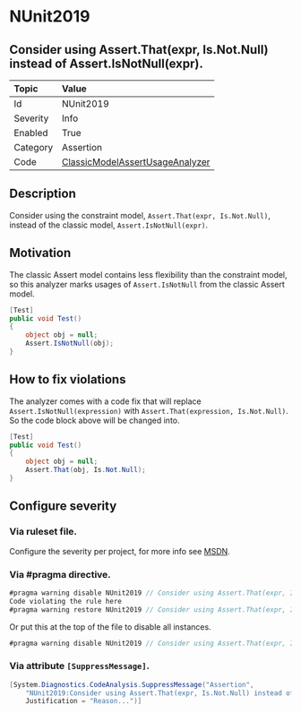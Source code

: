 # NUnit2019

## Consider using Assert.That(expr, Is.Not.Null) instead of Assert.IsNotNull(expr).

| Topic    | Value
| :--      | :--
| Id       | NUnit2019
| Severity | Info
| Enabled  | True
| Category | Assertion
| Code     | [ClassicModelAssertUsageAnalyzer](https://github.com/nunit/nunit.analyzers/blob/0.2.0/src/nunit.analyzers/ClassicModelAssertUsage/ClassicModelAssertUsageAnalyzer.cs)


## Description

Consider using the constraint model, `Assert.That(expr, Is.Not.Null)`, instead of the classic model, `Assert.IsNotNull(expr)`.

## Motivation

The classic Assert model contains less flexibility than the constraint model,
so this analyzer marks usages of `Assert.IsNotNull` from the classic Assert model.

```csharp
[Test]
public void Test()
{
    object obj = null;
    Assert.IsNotNull(obj);
}
```

## How to fix violations

The analyzer comes with a code fix that will replace `Assert.IsNotNull(expression)` with
`Assert.That(expression, Is.Not.Null)`. So the code block above will be changed into.

```csharp
[Test]
public void Test()
{
    object obj = null;
    Assert.That(obj, Is.Not.Null);
}
```

<!-- start generated config severity -->
## Configure severity

### Via ruleset file.

Configure the severity per project, for more info see [MSDN](https://msdn.microsoft.com/en-us/library/dd264949.aspx).

### Via #pragma directive.

```csharp
#pragma warning disable NUnit2019 // Consider using Assert.That(expr, Is.Not.Null) instead of Assert.IsNotNull(expr).
Code violating the rule here
#pragma warning restore NUnit2019 // Consider using Assert.That(expr, Is.Not.Null) instead of Assert.IsNotNull(expr).
```

Or put this at the top of the file to disable all instances.
```csharp
#pragma warning disable NUnit2019 // Consider using Assert.That(expr, Is.Not.Null) instead of Assert.IsNotNull(expr).
```

### Via attribute `[SuppressMessage]`.

```csharp
[System.Diagnostics.CodeAnalysis.SuppressMessage("Assertion", 
    "NUnit2019:Consider using Assert.That(expr, Is.Not.Null) instead of Assert.IsNotNull(expr).",
    Justification = "Reason...")]
```
<!-- end generated config severity -->
